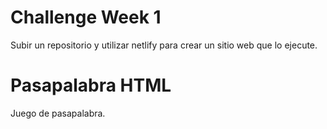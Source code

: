 # Challenge Week 1

Subir un repositorio y utilizar netlify para crear un sitio web que lo ejecute.

# Pasapalabra HTML

Juego de pasapalabra.
